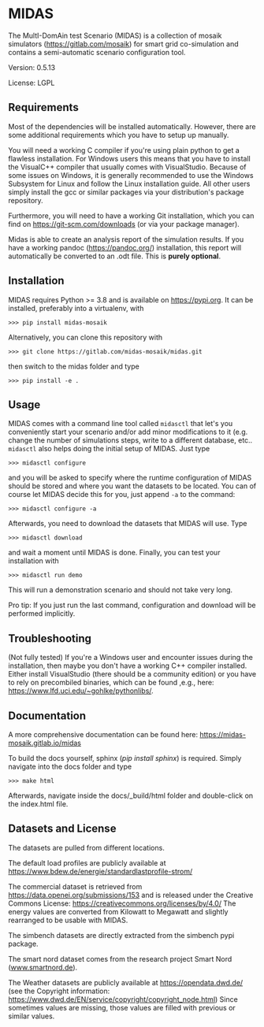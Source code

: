 # MIDAS

The MultI-DomAin test Scenario (MIDAS) is a collection of mosaik simulators
(https://gitlab.com/mosaik) for smart grid co-simulation and contains a
semi-automatic scenario configuration tool.

Version: 0.5.13

License: LGPL

## Requirements

Most of the dependencies will be installed automatically. However, there are
some additional requirements which you have to setup up manually.

You will need a working C compiler if you're using plain python to get a
flawless installation. For Windows users this means that you have to install
the VisualC++ compiler that usually comes with VisualStudio. Because of some
issues on Windows, it is generally recommended to use the Windows Subsystem
for Linux and follow the Linux installation guide. All other users simply
install the gcc or similar packages via your distribution's package repository.  

Furthermore, you will need to have a working Git installation, which you can
find on https://git-scm.com/downloads (or via your package manager).

Midas is able to create an analysis report of the simulation results. If you
have a working pandoc (https://pandoc.org/) installation, this report will
automatically be converted to an .odt file. This is **purely optional**.

## Installation

MIDAS requires Python >= 3.8 and is available on https://pypi.org. It can be
installed, preferably into a virtualenv,  with

    >>> pip install midas-mosaik

Alternatively, you can clone this repository with

    >>> git clone https://gitlab.com/midas-mosaik/midas.git

then switch to the midas folder and type

    >>> pip install -e .

## Usage

MIDAS comes with a command line tool called `midasctl` that let's you
conveniently start your scenario and/or add minor modifications to it (e.g.
change the number of simulations steps, write to a different database, etc..
`midasctl` also helps doing the initial setup of MIDAS. Just type

    >>> midasctl configure

and you will be asked to specify where the runtime configuration of MIDAS
should be stored and where you want the datasets to be located. You can of
course let MIDAS decide this for you, just append `-a` to the command:

    >>> midasctl configure -a

Afterwards, you need to download the datasets that MIDAS will use. Type

    >>> midasctl download

and wait a moment until MIDAS is done. Finally, you can test your installation
with

    >>> midasctl run demo

This will run a demonstration scenario and should not take very long.

Pro tip: If you just run the last command, configuration and download will be
performed implicitly.


## Troubleshooting

(Not fully tested)
If you're a Windows user and encounter issues during the installation, then
maybe you don't have a working C++ compiler installed. Either install
VisualStudio (there should be a community edition) or you have to rely on
precombiled binaries, which can be found ,e.g., here:
https://www.lfd.uci.edu/~gohlke/pythonlibs/.


## Documentation

A more comprehensive documentation can be found here: https://midas-mosaik.gitlab.io/midas

To build the docs yourself, sphinx (*pip install sphinx*) is required. Simply navigate
into the docs folder and type

    >>> make html

Afterwards, navigate inside the docs/_build/html folder and double-click on the
index.html file.


## Datasets and License

The datasets are pulled from different locations.

The default load profiles are publicly available at
https://www.bdew.de/energie/standardlastprofile-strom/

The commercial dataset is retrieved from https://data.openei.org/submissions/153
and is released under the Creative Commons License:
https://creativecommons.org/licenses/by/4.0/
The energy values are converted from Kilowatt to Megawatt and slightly rearranged to be usable with MIDAS.

The simbench datasets are directly extracted from the simbench pypi package.

The smart nord dataset comes from the research project Smart Nord
(www.smartnord.de).

The Weather datasets are publicly available at https://opendata.dwd.de/ (see
the Copyright information:
https://www.dwd.de/EN/service/copyright/copyright_node.html)
Since sometimes values are missing, those values are filled with previous or
similar values.
